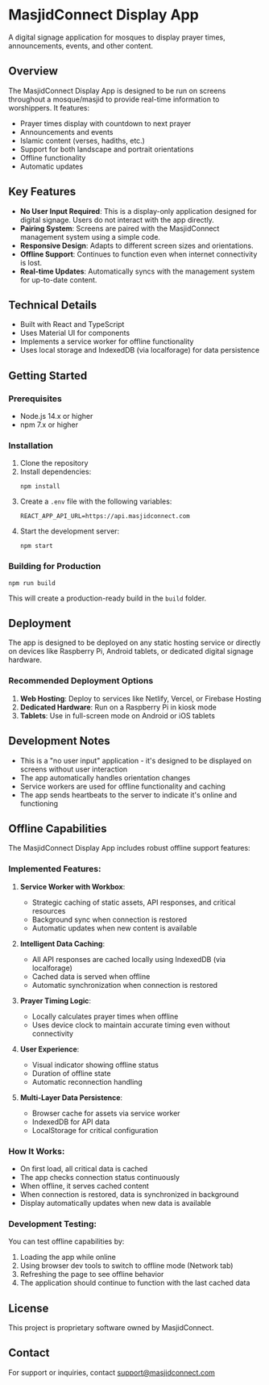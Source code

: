 # MasjidConnect Display App

A digital signage application for mosques to display prayer times, announcements, events, and other content.

## Overview

The MasjidConnect Display App is designed to be run on screens throughout a mosque/masjid to provide real-time information to worshippers. It features:

- Prayer times display with countdown to next prayer
- Announcements and events
- Islamic content (verses, hadiths, etc.)
- Support for both landscape and portrait orientations
- Offline functionality
- Automatic updates

## Key Features

- **No User Input Required**: This is a display-only application designed for digital signage. Users do not interact with the app directly.
- **Pairing System**: Screens are paired with the MasjidConnect management system using a simple code.
- **Responsive Design**: Adapts to different screen sizes and orientations.
- **Offline Support**: Continues to function even when internet connectivity is lost.
- **Real-time Updates**: Automatically syncs with the management system for up-to-date content.

## Technical Details

- Built with React and TypeScript
- Uses Material UI for components
- Implements a service worker for offline functionality
- Uses local storage and IndexedDB (via localforage) for data persistence

## Getting Started

### Prerequisites

- Node.js 14.x or higher
- npm 7.x or higher

### Installation

1. Clone the repository
2. Install dependencies:
   ```
   npm install
   ```
3. Create a `.env` file with the following variables:
   ```
   REACT_APP_API_URL=https://api.masjidconnect.com
   ```
4. Start the development server:
   ```
   npm start
   ```

### Building for Production

```
npm run build
```

This will create a production-ready build in the `build` folder.

## Deployment

The app is designed to be deployed on any static hosting service or directly on devices like Raspberry Pi, Android tablets, or dedicated digital signage hardware.

### Recommended Deployment Options

1. **Web Hosting**: Deploy to services like Netlify, Vercel, or Firebase Hosting
2. **Dedicated Hardware**: Run on a Raspberry Pi in kiosk mode
3. **Tablets**: Use in full-screen mode on Android or iOS tablets

## Development Notes

- This is a "no user input" application - it's designed to be displayed on screens without user interaction
- The app automatically handles orientation changes
- Service workers are used for offline functionality and caching
- The app sends heartbeats to the server to indicate it's online and functioning

## Offline Capabilities

The MasjidConnect Display App includes robust offline support features:

### Implemented Features:

1. **Service Worker with Workbox**:
   - Strategic caching of static assets, API responses, and critical resources
   - Background sync when connection is restored
   - Automatic updates when new content is available

2. **Intelligent Data Caching**:
   - All API responses are cached locally using IndexedDB (via localforage)
   - Cached data is served when offline
   - Automatic synchronization when connection is restored

3. **Prayer Timing Logic**:
   - Locally calculates prayer times when offline
   - Uses device clock to maintain accurate timing even without connectivity

4. **User Experience**:
   - Visual indicator showing offline status
   - Duration of offline state
   - Automatic reconnection handling

5. **Multi-Layer Data Persistence**:
   - Browser cache for assets via service worker
   - IndexedDB for API data
   - LocalStorage for critical configuration

### How It Works:

- On first load, all critical data is cached
- The app checks connection status continuously
- When offline, it serves cached content
- When connection is restored, data is synchronized in background
- Display automatically updates when new data is available

### Development Testing:

You can test offline capabilities by:
1. Loading the app while online
2. Using browser dev tools to switch to offline mode (Network tab)
3. Refreshing the page to see offline behavior
4. The application should continue to function with the last cached data

## License

This project is proprietary software owned by MasjidConnect.

## Contact

For support or inquiries, contact support@masjidconnect.com 